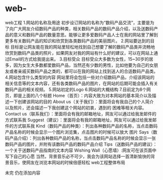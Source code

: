 # web-
web工程
1.网站的名称及用途
初步设订网站的名称为“数码产品交流”，主要是为了向广大网友介绍数码产品的种类，相关数码产品的数码产品介绍，以及送数码产品的意义和数码产品的数量意思。能够让更多爱数码产品人士在我的网站里了解到更多有关数码产品的知识和欣赏到各类数码产品的美丽图片。
2.网站要达到的目标
目标是让网友能在我的网站里轻松地找到自己想要了解的数码产品类并流畅地欣赏到数码产品类的照片，如果网友对我的网站有什么好的建议，可以在网站上通过Email的方式给我提出来。
3.目标受众
目标受众大多数为女性，15~30岁的居多，因为女生大多数都爱数码产品，当然还有少数的男性，比如他要为自己的女朋友或者亲戚买数码产品之类的，都可以在我的网站上找到送人的合适数码产品类。
4.网站包含什么类型的内容
网站里将会包括一些对介绍数码产品，介绍该网站的相关信息等的文本内容，还有各类数码产品的图片，在网站的后期可能会插入有关数码产品的相关视频。
5.网站初定的Logo
6.网站的大概结构 
7.目前定为8个网页，即是上面的八个标题
Home（首页）：内容大致为对本网站的基本简介以及描述一下创建该网站的目的
About us（关于我们）：里面将会有我自己的个人简介以及照片，还会描述一下我创建这个网站的初衷，遇到的 困难等相关内容。
Contact us（联系我们）：里面将会有我的邮箱地址，网友可以通过给我发邮件的方式联系我
Suggest（建议）：里面将会有我的邮箱地址，网友可以通过给我发邮件的方式联系我
Kind（数码产品的种类）：列出各种数码产品的名称，当点击数码产品名称的时候会显示一个图片浏览集，点击图片的时候可以放大 图片
Says（数码产品介绍）：列出各种数码产品的名称，当点击数码产品名称的时候会显示一张数码产品的图片，并附有该数码产品的数码产品介绍
Tips（送数码产品的建议）：一个关于送数码产品指南的文本内容
Wishing Wall（心愿墙）:网友可在该页面中写下自己的心愿
当然，背景音乐必不可少，我会为该网站选择一首清新愉快的背景音乐，使网友在浏览本网站的时候倍感轻松
web工程整体布局

未完 仍在添加内容
